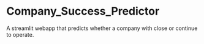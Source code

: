 # Company_Success_Predictor
A streamlit webapp that predicts whether a company with close or continue to operate.
